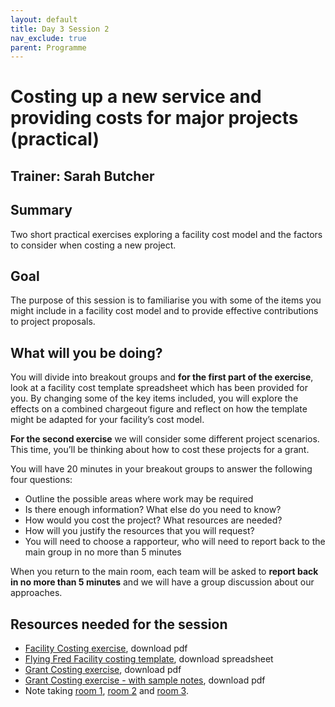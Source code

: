 ```yaml
---
layout: default
title: Day 3 Session 2
nav_exclude: true
parent: Programme
---
```


# Costing up a new service and providing costs for major projects (practical)

## Trainer: Sarah Butcher

## Summary
Two short practical exercises exploring a facility cost model and the factors to consider when costing a new project. 

## Goal
The purpose of this session is to familiarise you with some of the items you might include in a facility cost model and to provide effective contributions to project proposals.

## What will you be doing?
You will divide into breakout groups and **for the first part of the exercise**, look at a facility cost template spreadsheet which has been provided for you. By changing some of the key items included, you will explore the effects on a combined chargeout figure and reflect on how the template might be adapted for your facility’s cost model.

**For the second exercise** we will consider some different project scenarios. This time, you’ll be thinking about how to cost these projects for a grant.

You will have 20 minutes in your breakout groups to answer the following four questions:
- Outline the possible areas where work may be required
- Is there enough information? What else do you need to know?
- How would you cost the project? What resources are needed?
- How will you justify the resources that you will request?
- You will need to choose a rapporteur, who will need to report back to the main group in no more than 5 minutes

When you return to the main room, each team will be asked to **report back in no more than 5 minutes** and we will have a group discussion about our approaches.

## Resources needed for the session
- [Facility Costing exercise](https://drive.google.com/file/d/1mryiZ9PEhPuLyLTonWX6Tvd-hUcBXjV_/view?usp=sharing), download pdf
- [Flying Fred Facility costing template](https://docs.google.com/spreadsheets/d/189KinUWXxTzW8AOHt1fQDSSsm-Y8gOYT/edit?usp=sharing&ouid=108667492999541889396&rtpof=true&sd=true), download spreadsheet
- [Grant Costing exercise](https://drive.google.com/file/d/1Ec0odKQPRa9uAp0UQ81dSyFScoLBhO3N/view?usp=sharing), download pdf
- [Grant Costing exercise - with sample notes](https://drive.google.com/file/d/14OHrvCPp1WqccVsJK_oADIIscT9Hg2KH/view?usp=sharing), download pdf
- Note taking [room 1](https://docs.google.com/document/d/1FQX0tEEsi2PfE1NrUaba4t2QhVwc3S8FZdHPqQ9wFmw/edit?usp=sharing), [room 2](https://docs.google.com/document/d/1VLNGZCyZtc_79QIor5DGJWJG1Apxru092YeuUkgDTV0/edit?usp=sharing) and [room 3](https://docs.google.com/document/d/1OaDcG931wFpfsLIbOk-QYTXmC4F_4Y4etE4MWpuvfVw/edit?usp=sharing).
